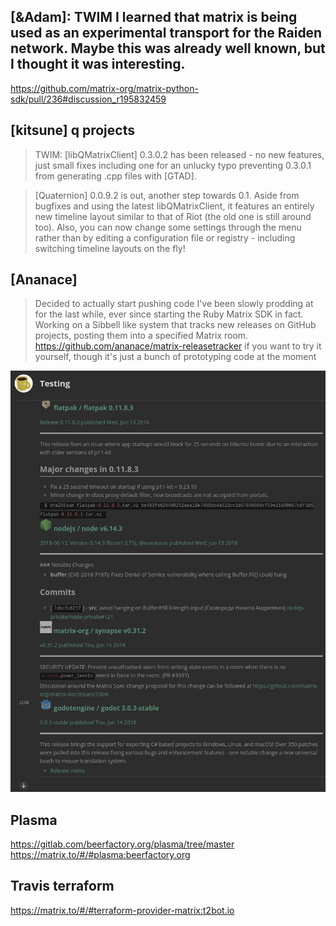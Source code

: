 ## [&Adam]: TWIM I learned that matrix is being used as an experimental transport for the Raiden network. Maybe this was already well known, but I thought it was interesting.

<https://github.com/matrix-org/matrix-python-sdk/pull/236#discussion_r195832459>

## [kitsune] q projects

> TWIM: [libQMatrixClient] 0.3.0.2 has been released - no new features, just small fixes including one for an unlucky typo preventing 0.3.0.1 from generating .cpp files with [GTAD].

> [Quaternion] 0.0.9.2 is out, another step towards 0.1. Aside from bugfixes and using the latest libQMatrixClient, it features an entirely new timeline layout similar to that of Riot (the old one is still around too). Also, you can now change some settings through the menu rather than by editing a configuration file or registry - including switching timeline layouts on the fly!

## [Ananace]

> Decided to actually start pushing code I've been slowly prodding at for the last while, ever since starting the Ruby Matrix SDK in fact.
> Working on a Sibbell like system that tracks new releases on GitHub projects, posting them into a specified Matrix room.
> https://github.com/ananace/matrix-releasetracker if you want to try it yourself, though it's just a bunch of prototyping code at the moment

![](ananace-matrix-releasetracker1.png)

## Plasma

<https://gitlab.com/beerfactory.org/plasma/tree/master>
https://matrix.to/#/#plasma:beerfactory.org

## Travis terraform

https://matrix.to/#/#terraform-provider-matrix:t2bot.io